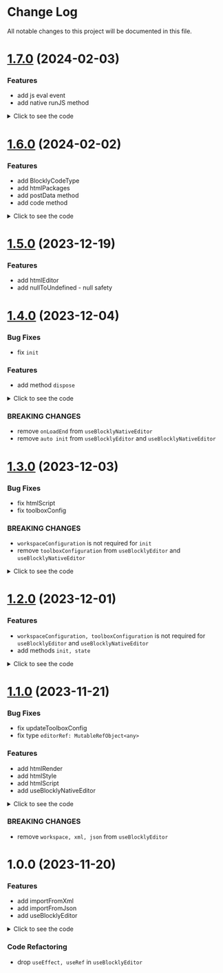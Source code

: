 # Change Log

All notable changes to this project will be documented in this file.

# [1.7.0](https://github.com/react-blockly/react-blockly/compare/@react-blockly/core@1.6.0...@react-blockly/core@1.7.0) (2024-02-03)

### Features

* add js eval event
* add native runJS method

<details><summary>Click to see the code</summary>

```js
const myEditor = useBlocklyNativeEditor();

myEditor.runJS('alert(editor.state().xml)');
```

</details>

# [1.6.0](https://github.com/react-blockly/react-blockly/compare/@react-blockly/core@1.5.0...@react-blockly/core@1.6.0) (2024-02-02)

### Features

* add BlocklyCodeType
* add htmlPackages
* add postData method
* add code method

<details><summary>Click to see the code</summary>

```js
const myEditor = useBlocklyEditor({
  onChange,
});

const {
  editorRef,
  init,
  dispose,
  state,              // () => BlocklyStateType;
  code,               // () => BlocklyCodeType;
} = myEditor;

const myNativeEditor = useBlocklyNativeEditor({
  onChange,
});

const {xml, json} = state();
const {dart, js, lua, php, python} = code();

function onChange({xml, json, dart, js, lua, php, python}) {
}
```

```js
const myEditor = useBlocklyNativeEditor({
  onChange,
});

const {
  editorRef,
  init,
  dispose,
  state,              // () => BlocklyStateType;
  code,               // () => BlocklyCodeType;
  postData,           // (event: string, data?: any) => void;
} = myEditor;

const {xml, json} = state();
const {dart, js, lua, php, python} = code();

function onChange({xml, json, dart, js, lua, php, python}) {
}
```

</details>

# [1.5.0](https://github.com/react-blockly/react-blockly/compare/@react-blockly/core@1.4.0...@react-blockly/core@1.5.0) (2023-12-19)

### Features

* add htmlEditor
* add nullToUndefined - null safety

# [1.4.0](https://github.com/react-blockly/react-blockly/compare/@react-blockly/core@1.3.0...@react-blockly/core@1.4.0) (2023-12-04)

### Bug Fixes

* fix `init`

### Features

* add method `dispose`

<details><summary>Click to see the code</summary>

```js
const {
  editorRef,
  init,
  dispose,
} = useBlocklyEditor({
  // it is not required
  workspaceConfiguration,
  initial,
});

useEffect(() => {
  init({
    // if you need to override
    workspaceConfiguration: newWorkspaceConfig,
    initial: newInitial,
  });

  return () => {
    dispose();
  };
}, []);
```

</details>

### BREAKING CHANGES

* remove `onLoadEnd` from `useBlocklyNativeEditor`
* remove `auto init` from `useBlocklyEditor` and `useBlocklyNativeEditor`

# [1.3.0](https://github.com/react-blockly/react-blockly/compare/@react-blockly/core@1.2.0...@react-blockly/core@1.3.0) (2023-12-03)

### Bug Fixes

* fix htmlScript
* fix toolboxConfig

### BREAKING CHANGES

* `workspaceConfiguration` is not required for `init`
* remove `toolboxConfiguration` from `useBlocklyEditor` and `useBlocklyNativeEditor`

<details><summary>Click to see the code</summary>

```js
const workspaceConfiguration = {
  // ...
  toolbox: toolboxConfiguration,
};

const {
  editorRef,
  init,
  state,
} = useBlocklyEditor({
  workspaceConfiguration,
  initial,
});

// or if you need to do init later
useEffect(() => {
  init({
    workspaceConfiguration,
    initial,
  });
}, []);
```

</details>

# [1.2.0](https://github.com/react-blockly/react-blockly/compare/@react-blockly/core@1.1.0...@react-blockly/core@1.2.0) (2023-12-01)

### Features

* `workspaceConfiguration, toolboxConfiguration` is not required for `useBlocklyEditor` and `useBlocklyNativeEditor`
* add methods `init, state`

<details><summary>Click to see the code</summary>

```js
const {
  editorRef,
  init,
  state,
} = useBlocklyEditor({
  workspaceConfiguration,
  toolboxConfiguration,
  initial,
});

// or if you need to do init later
useEffect(() => {
  init({
    workspaceConfiguration,
    toolboxConfiguration,
    initial,
  });
}, []);
```

</details>

# [1.1.0](https://github.com/react-blockly/react-blockly/compare/@react-blockly/core@1.0.1...@react-blockly/core@1.1.0) (2023-11-21)

### Bug Fixes

* fix updateToolboxConfig
* fix type `editorRef: MutableRefObject<any>`

### Features

* add htmlRender
* add htmlStyle
* add htmlScript
* add useBlocklyNativeEditor

<details><summary>Click to see the code</summary>

```js
const myEditor = useBlocklyNativeEditor({
  workspaceConfiguration,
  toolboxConfiguration,
  initial,
  onError,
  onInject,
  onChange,
  onDispose,
  platform,
});

const {
  editorRef,
  updateToolboxConfig,
  updateState,
  onMessage,
  onLoadEnd,
  htmlRender,
} = myEditor;
```

</details>

### BREAKING CHANGES
* remove `workspace, xml, json` from `useBlocklyEditor`

# 1.0.0 (2023-11-20)

### Features

* add importFromXml
* add importFromJson
* add useBlocklyEditor

<details><summary>Click to see the code</summary>

```js
const myEditor = useBlocklyEditor({
  workspaceConfiguration,
  toolboxConfiguration,
  initial,
  onError,
  onInject,
  onChange,
  onDispose,
  platform,
});

const {
  workspace,
  xml,
  json,
  editorRef,
  toolboxConfig,
  updateToolboxConfig,
  updateState,
} = myEditor;
```

</details>

### Code Refactoring

* drop `useEffect, useRef` in `useBlocklyEditor`
